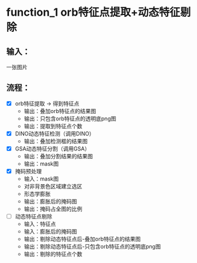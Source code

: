 # function_1 orb特征点提取+动态特征剔除

## 输入：
一张图片

## 流程：
- [x] orb特征提取 -> 得到特征点
    - 输出：叠加orb特征点的结果图
    - 输出：只包含orb特征点的透明底png图
    - 输出：提取到特征点个数
- [x] DINO动态特征检测（调用DINO）
    - 输出：叠加检测框的结果图
- [x] GSA动态特征分割（调用GSA）
    - 输出：叠加分割结果的结果图
    - 输出：mask图
- [x] 掩码预处理
    - 输入：mask图
    - 对非背景色区域建立选区
    - 形态学膨胀
    - 输出：膨胀后的掩码图
    - 输出：掩码占全图的比例
- [ ] 动态特征点剔除
    - 输入：特征点
    - 输入：膨胀后的掩码图
    - 输出：剔除动态特征点后-叠加orb特征点的结果图
    - 输出：剔除动态特征点后-只包含orb特征点的透明底png图
    - 输出：剔除的特征点个数
